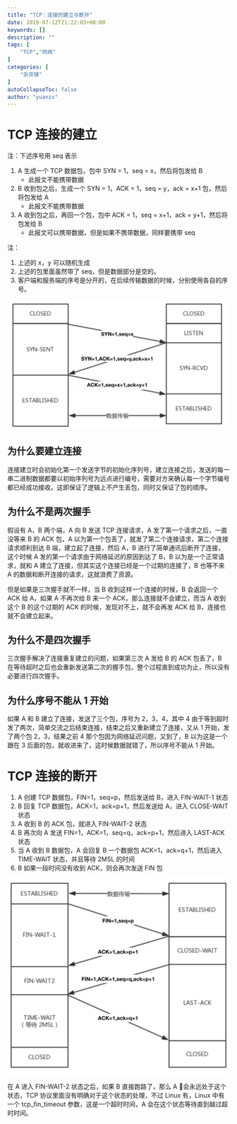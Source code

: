 ```yaml
---
title: "TCP：连接的建立与断开"
date: 2019-07-12T21:22:03+08:00
keywords: []
description: ""
tags: [
    "TCP","网络"
]
categories: [
    "杂货铺"
]
autoCollapseToc: false
author: "yuanzx"
---
```


# TCP 连接的建立

注：下述序号用 seq 表示

1. A 生成一个 TCP 数据包，包中 SYN = 1，seq = x，然后将包发给 B
   - 此报文不能携带数据
2. B 收到包之后，生成一个 SYN = 1，ACK = 1，seq = y，ack = x+1 包，然后将包发给 A
   - 此报文不能携带数据
3. A 收到包之后，再回一个包，包中 ACK = 1，seq = x+1，ack = y+1，然后将包发给 B
   - 此报文可以携带数据，但是如果不携带数据，同样要携带 seq

注：

1. 上述的 x，y 可以随机生成
2. 上述的包里面虽然带了 seq，但是数据部分是空的。
3. 客户端和服务端的序号是分开的，在后续传输数据的时候，分别使用各自的序号。

![TCP 连接的建立](/media/hovel/11.jpg)

## 为什么要建立连接

连接建立时会初始化第一个发送字节的初始化序列号，建立连接之后，发送的每一串二进制数据都要以初始序列号为远点进行编号，需要对方来确认每一个字节编号都已经成功接收。这即保证了逻辑上不产生丢包，同时又保证了包的顺序。

## 为什么不是两次握手

假设有 A，B 两个端，A 向 B 发送 TCP 连接请求，A 发了第一个请求之后，一直没等来 B 的 ACK 包，A 以为第一个包丢了，就发了第二个连接请求，第二个连接请求顺利到达 B 端，建立起了连接，然后 A，B 进行了简单通讯后断开了连接，这个时候 A 发的第一个请求由于网络延迟的原因到达了 B，B 以为是一个正常请求，就和 A 建立了连接，但其实这个连接已经是一个过期的连接了，B 也等不来 A 的数据和断开连接的请求，这就浪费了资源。

但是如果是三次握手就不一样，当 B 收到这样一个连接的时候，B 会返回一个 ACK 给 A，如果 A 不再次给 B 来一个 ACK，那么连接就不会建立，而当 A 收到这个 B 的这个过期的 ACK 的时候，发现对不上，就不会再发 ACK 给 B，连接也就不会建立起来。

## 为什么不是四次握手

三次握手解决了连接重复建立的问题，如果第三次 A 发给 B 的 ACK 包丢了，B 在等待超时之后也会重新发送第二次的握手包，整个过程直到成功为止，所以没有必要进行四次握手。

## 为什么序号不能从 1 开始

如果 A 和 B 建立了连接，发送了三个包，序号为 2，3，4，其中 4 由于等到超时发了两次，简单交流之后结束连接，结束之后又重新建立了连接，又从 1 开始，发了两个包 2，3，结果之前 4 那个包因为网络延迟问题，又到了，B 以为这是一个跟在 3 后面的包，就收进来了，这时候数据就错了，所以序号不能从 1 开始。

# TCP 连接的断开

1. A 创建 TCP 数据包，FIN=1，seq=p，然后发送给 B，进入 FIN-WAIT-1 状态
2. B 回复 TCP 数据包，ACK=1，ack=p+1，然后发送给 A，进入 CLOSE-WAIT 状态
3. A 收到 B 的 ACK 包，就进入 FIN-WAIT-2 状态
4. B 再次向 A 发送 FIN=1，ACK=1，seq=q，ack=p+1，然后进入 LAST-ACK 状态
5. 当 A 收到 B 数据包，A 会回复 B 一个数据包 ACK=1，ack=q+1，然后进入 TIME-WAIT 状态，并且等待 2MSL 的时间
6. B 如果一段时间没有收到 ACK，则会再次发送 FIN 包

![TCP 连接的断开](/media/hovel/12.jpg)

在 A 进入 FIN-WAIT-2 状态之后，如果 B 直接跑路了，那么 A 会永远处于这个状态，TCP 协议里面没有明确对于这个状态的处理，不过 Linux 有，Linux 中有一个 tcp_fin_timeout 参数，这是一个超时时间，A 会在这个状态等待直到越过超时时间。